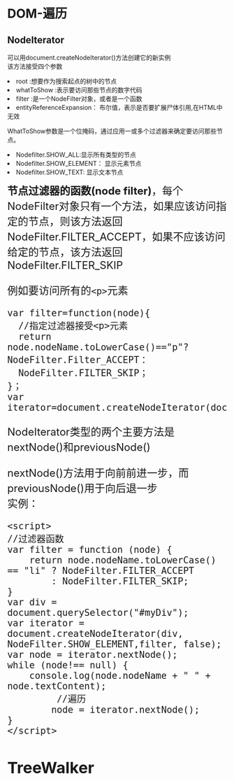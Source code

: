 # DOM-遍历
## NodeIterator
可以用document.createNodeIterator()方法创建它的新实例  
该方法接受四个参数  
<li>root :想要作为搜索起点的树中的节点  
<li>whatToShow :表示要访问那些节点的数字代码  
<li>filter :是一个NodeFilter对象，或者是一个函数  
<li>entityReferenceExpansion： 布尔值，表示是否要扩展尸体引用,在HTML中无效  

WhatToShow参数是一个位掩码，通过应用一或多个过滤器来确定要访问那些节点。  
<li>Nodefilter.SHOW_ALL:显示所有类型的节点  
<li>Nodefilter.SHOW_ELEMENT： 显示元素节点  
<li>Nodefilter.SHOW_TEXT: 显示文本节点  

<strong><font size="5">节点过滤器的函数(node filter)</strong>，每个NodeFilter对象只有一个方法，如果应该访问指定的节点，则该方法返回NodeFilter.FILTER_ACCEPT，如果不应该访问给定的节点，该方法返回NodeFilter.FILTER_SKIP  

例如要访问所有的`<p>`元素  

    var filter=function(node){
      //指定过滤器接受<p>元素
      return node.nodeName.toLowerCase()=="p"?NodeFilter.Filter_ACCEPT：
      NodeFilter.FILTER_SKIP；
    }；
    var iterator=document.createNodeIterator(document.NodeFilter.SHOW_ALL,null,false);
NodeIterator类型的两个主要方法是nextNode()和previousNode()  

nextNode()方法用于向前前进一步，而previousNode()用于向后退一步  
实例：

    <script>
    //过滤器函数
    var filter = function (node) {
        return node.nodeName.toLowerCase() == "li" ? NodeFilter.FILTER_ACCEPT
            : NodeFilter.FILTER_SKIP;
    }
    var div = document.querySelector("#myDiv");
    var iterator = document.createNodeIterator(div, NodeFilter.SHOW_ELEMENT,filter, false);
    var node = iterator.nextNode();
    while (node!== null) {
        console.log(node.nodeName + " " + node.textContent);
             //遍历
            node = iterator.nextNode();
    }
    </script>  
## TreeWalker
